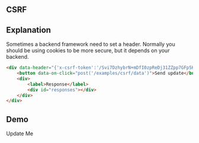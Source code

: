 ## CSRF

## Explanation

Sometimes a backend framework need to set a header.  Normally you should be using cookies to be more secure, but it depends on your backend.

```html
<div data-header="{'x-csrf-token':'/Svi7DzhybrN+mDfI0zpReDj31ZZpp7GFp5KC6yMvGKer5OmslH1fpYDtAfsTwmfH+yLy7ghTAVHiRcjDz8XAQ=='}">
    <button data-on-click="post('/examples/csrf/data')">Send update</button>
    <div>
        <label>Response</label>
        <div id="responses"></div>
    </div>
</div>
```

## Demo

<div id="update_me" data-on-load="get('/examples/csrf/data')">Update Me</div>
